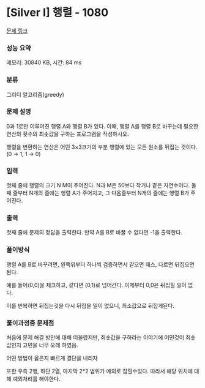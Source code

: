 # [Silver I] 행렬 - 1080 

[문제 링크](https://www.acmicpc.net/problem/1080) 

### 성능 요약

메모리: 30840 KB, 시간: 84 ms

### 분류

그리디 알고리즘(greedy)

### 문제 설명

<p>0과 1로만 이루어진 행렬 A와 행렬 B가 있다. 이때, 행렬 A를 행렬 B로 바꾸는데 필요한 연산의 횟수의 최솟값을 구하는 프로그램을 작성하시오.</p>

<p>행렬을 변환하는 연산은 어떤 3×3크기의 부분 행렬에 있는 모든 원소를 뒤집는 것이다. (0 → 1, 1 → 0)</p>

### 입력 

 <p>첫째 줄에 행렬의 크기 N M이 주어진다. N과 M은 50보다 작거나 같은 자연수이다. 둘째 줄부터 N개의 줄에는 행렬 A가 주어지고, 그 다음줄부터 N개의 줄에는 행렬 B가 주어진다.</p>

### 출력 

 <p>첫째 줄에 문제의 정답을 출력한다. 만약 A를 B로 바꿀 수 없다면 -1을 출력한다.</p>
 
### 풀이방식
 <p>행렬 A를 B로 바꾸려면, 왼쪽위부터 하나씩 검증하면서 같으면 패스, 다르면 뒤집으면된다.</p>
 <p>예를 들어(0,0)을 체크하고, 같다면 (0,1)로 넘어간다. 이제부터 0,0은 뒤집힐 일이 없다.</p>
 <p>이를 반복하면 뒤집는것을 다시 뒤집을 일이 없으니, 최소값으로 뒤집게된다.</p>
 
### 풀이과정중 문제점
 <p>처음에 문제 해결 방안에 대해 떠올렸지만, 최솟값을 구하라는 이야기에 어떤것이 최솟값인지 고민을 너무 오래 하였음.</p>
 <p>어떤 방법이 옳은지 빠르게 결단을 내리자</p>
 <p>또한 우측 2행, 하단 2열, 마지막 2*2 범위가 예외로 잡힐수있다. 따라서 해당 위치에 대해 예외처리를 해야한다.</p>
